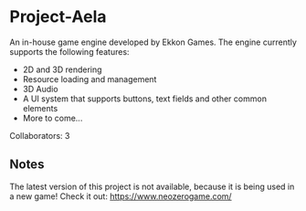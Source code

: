 # Project-Aela
An in-house game engine developed by Ekkon Games. The engine currently supports the following features:
<ul>
    <li>2D and 3D rendering</li>
    <li>Resource loading and management</li>
    <li>3D Audio</li>
    <li>A UI system that supports buttons, text fields and other common elements</li>
    <li>More to come...</li>
</ul>

Collaborators: 3

## Notes
The latest version of this project is not available, because it is being used in a new game! Check it out: https://www.neozerogame.com/
